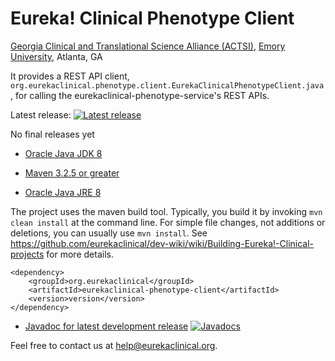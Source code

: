 # Eureka! Clinical Phenotype Client
[Georgia Clinical and Translational Science Alliance (ACTSI)](http://www.georgiactsa.org), [Emory University](http://www.emory.edu), Atlanta, GA

It provides a REST API client, `org.eurekaclinical.phenotype.client.EurekaClinicalPhenotypeClient.java`, for calling the eurekaclinical-phenotype-service's REST APIs.

Latest release: [![Latest release](https://maven-badges.herokuapp.com/maven-central/org.eurekaclinical/eurekaclinical-phenotype-client/badge.svg)](https://maven-badges.herokuapp.com/maven-central/org.eurekaclinical/eurekaclinical-phenotype-client)

No final releases yet

* [Oracle Java JDK 8](http://www.oracle.com/technetwork/java/javase/overview/index.html)
* [Maven 3.2.5 or greater](https://maven.apache.org)

* [Oracle Java JRE 8](http://www.oracle.com/technetwork/java/javase/overview/index.html)

The project uses the maven build tool. Typically, you build it by invoking `mvn clean install` at the command line. For simple file changes, not additions or deletions, you can usually use `mvn install`. See https://github.com/eurekaclinical/dev-wiki/wiki/Building-Eureka!-Clinical-projects for more details.

```
<dependency>
    <groupId>org.eurekaclinical</groupId>
    <artifactId>eurekaclinical-phenotype-client</artifactId>
    <version>version</version>
</dependency>
```

* [Javadoc for latest development release](http://javadoc.io/doc/org.eurekaclinical/eurekaclinical-phenotype-client) [![Javadocs](http://javadoc.io/badge/org.eurekaclinical/eurekaclinical-phenotype-client.svg)](http://javadoc.io/doc/org.eurekaclinical/eurekaclinical-phenotype-client)

Feel free to contact us at help@eurekaclinical.org.
